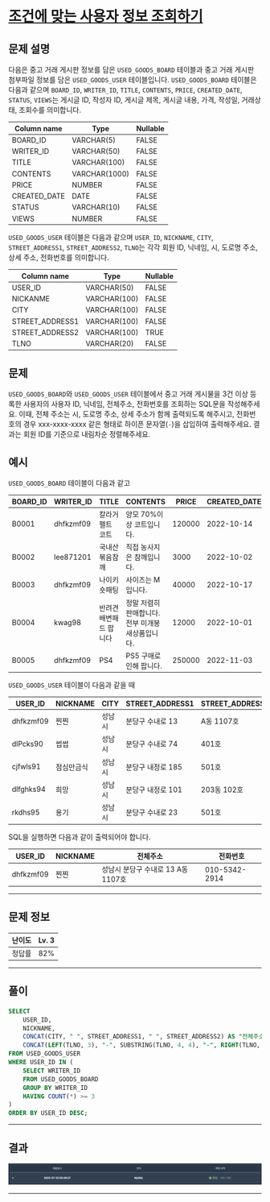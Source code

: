 # [조건에 맞는 사용자 정보 조회하기](https://school.programmers.co.kr/learn/courses/30/lessons/164670)

## 문제 설명

다음은 중고 거래 게시판 정보를 담은 `USED_GOODS_BOARD` 테이블과 중고 거래 게시판 첨부파일 정보를 담은 `USED_GOODS_USER` 테이블입니다. `USED_GOODS_BOARD` 테이블은 다음과 같으며 `BOARD_ID`, `WRITER_ID`, `TITLE`, `CONTENTS`, `PRICE`, `CREATED_DATE`, `STATUS`, `VIEWS`는 게시글 ID, 작성자 ID, 게시글 제목, 게시글 내용, 가격, 작성일, 거래상태, 조회수를 의미합니다.

| Column name  | Type          | Nullable |
| ------------ | ------------- | -------- |
| BOARD_ID     | VARCHAR(5)    | FALSE    |
| WRITER_ID    | VARCHAR(50)   | FALSE    |
| TITLE        | VARCHAR(100)  | FALSE    |
| CONTENTS     | VARCHAR(1000) | FALSE    |
| PRICE        | NUMBER        | FALSE    |
| CREATED_DATE | DATE          | FALSE    |
| STATUS       | VARCHAR(10)   | FALSE    |
| VIEWS        | NUMBER        | FALSE    |

`USED_GOODS_USER` 테이블은 다음과 같으며 `USER_ID`, `NICKNAME`, `CITY`, `STREET_ADDRESS1`, `STREET_ADDRESS2`, `TLNO`는 각각 회원 ID, 닉네임, 시, 도로명 주소, 상세 주소, 전화번호를 의미합니다.

| Column name     | Type         | Nullable |
| --------------- | ------------ | -------- |
| USER_ID         | VARCHAR(50)  | FALSE    |
| NICKANME        | VARCHAR(100) | FALSE    |
| CITY            | VARCHAR(100) | FALSE    |
| STREET_ADDRESS1 | VARCHAR(100) | FALSE    |
| STREET_ADDRESS2 | VARCHAR(100) | TRUE     |
| TLNO            | VARCHAR(20)  | FALSE    |

## 문제

`USED_GOODS_BOARD`와 `USED_GOODS_USER` 테이블에서 중고 거래 게시물을 3건 이상 등록한 사용자의 사용자 ID, 닉네임, 전체주소, 전화번호를 조회하는 SQL문을 작성해주세요. 이때, 전체 주소는 시, 도로명 주소, 상세 주소가 함께 출력되도록 해주시고, 전화번호의 경우 xxx-xxxx-xxxx 같은 형태로 하이픈 문자열(`-`)을 삽입하여 출력해주세요. 결과는 회원 ID를 기준으로 내림차순 정렬해주세요.

## 예시

`USED_GOODS_BOARD` 테이블이 다음과 같고

| BOARD_ID | WRITER_ID | TITLE                  | CONTENTS                                          | PRICE  | CREATED_DATE | STATUS | VIEWS |
| -------- | --------- | ---------------------- | ------------------------------------------------- | ------ | ------------ | ------ | ----- |
| B0001    | dhfkzmf09 | 칼라거펠트 코트        | 양모 70%이상 코트입니다.                          | 120000 | 2022-10-14   | DONE   | 104   |
| B0002    | lee871201 | 국내산 볶음참깨        | 직접 농사지은 참깨입니다.                         | 3000   | 2022-10-02   | DONE   | 121   |
| B0003    | dhfkzmf09 | 나이키 숏패팅          | 사이즈는 M입니다.                                 | 40000  | 2022-10-17   | DONE   | 98    |
| B0004    | kwag98    | 반려견 배변패드 팝니다 | 정말 저렴히 판매합니다. 전부 미개봉 새상품입니다. | 12000  | 2022-10-01   | DONE   | 250   |
| B0005    | dhfkzmf09 | PS4                    | PS5 구매로인해 팝니다.                            | 250000 | 2022-11-03   | DONE   | 111   |

`USED_GOODS_USER` 테이블이 다음과 같을 때

| USER_ID   | NICKNAME   | CITY   | STREET_ADDRESS1   | STREET_ADDRESS2 | TLNO        |
| --------- | ---------- | ------ | ----------------- | --------------- | ----------- |
| dhfkzmf09 | 찐찐       | 성남시 | 분당구 수내로 13  | A동 1107호      | 01053422914 |
| dlPcks90  | 썹썹       | 성남시 | 분당구 수내로 74  | 401호           | 01034573944 |
| cjfwls91  | 점심만금식 | 성남시 | 분당구 내정로 185 | 501호           | 01036344964 |
| dlfghks94 | 희망       | 성남시 | 분당구 내정로 101 | 203동 102호     | 01032634154 |
| rkdhs95   | 용기       | 성남시 | 분당구 수내로 23  | 501호           | 01074564564 |

SQL을 실행하면 다음과 같이 출력되어야 합니다.

| USER_ID   | NICKNAME | 전체주소                           | 전화번호      |
| --------- | -------- | ---------------------------------- | ------------- |
| dhfkzmf09 | 찐찐     | 성남시 분당구 수내로 13 A동 1107호 | 010-5342-2914 |

---

## 문제 정보

| 난이도 | Lv. 3 |
| ------ | ----- |
| 정답률 | 82%   |

---

## 풀이

```SQL
SELECT
    USER_ID,
    NICKNAME,
    CONCAT(CITY, " ", STREET_ADDRESS1, " ", STREET_ADDRESS2) AS "전체주소",
    CONCAT(LEFT(TLNO, 3), "-", SUBSTRING(TLNO, 4, 4), "-", RIGHT(TLNO, 4)) AS "전화번호"
FROM USED_GOODS_USER
WHERE USER_ID IN (
    SELECT WRITER_ID
    FROM USED_GOODS_BOARD
    GROUP BY WRITER_ID
    HAVING COUNT(*) >= 3
)
ORDER BY USER_ID DESC;
```

---

## 결과

![결과](./assets/스크린샷%202025-07-22%2000.45.24.png)

---

